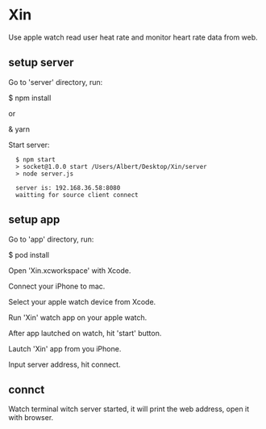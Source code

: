 # Xin

Use apple watch read user heat rate and monitor heart rate data from web.

## setup server

Go to 'server' directory, run:

  $ npm install

or

  & yarn

Start server:

```
  $ npm start
  > socket@1.0.0 start /Users/Albert/Desktop/Xin/server
  > node server.js

  server is: 192.168.36.58:8080
  waitting for source client connect
```

## setup app

Go to 'app' directory, run:

  $ pod install

Open 'Xin.xcworkspace' with Xcode.

Connect your iPhone to mac.

Select your apple watch device from Xcode.

Run 'Xin' watch app on your apple watch.

After app lautched on watch, hit 'start' button.

Lautch 'Xin' app from you iPhone.

Input server address, hit connect.

## connct

Watch terminal witch server started, it will print the web address, open it with browser.

